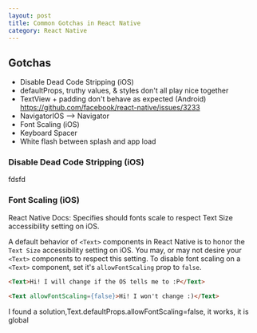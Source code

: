 ```yaml
---
layout: post
title: Common Gotchas in React Native
category: React Native
---
```


## Gotchas

- Disable Dead Code Stripping (iOS)
- defaultProps, truthy values, & styles don't all play nice together
- TextView + padding don't behave as expected (Android) https://github.com/facebook/react-native/issues/3233
- NavigatorIOS --> Navigator
- Font Scaling (iOS)
- Keyboard Spacer
- White flash between splash and app load

### Disable Dead Code Stripping (iOS)

fdsfd

### Font Scaling (iOS)

React Native Docs: Specifies should fonts scale to respect Text Size accessibility setting on iOS.

A default behavior of `<Text>` components in React Native is to honor the `Text Size` accessibility setting on iOS. You may, or may not desire your `<Text>` components to respect this setting. To disable font scaling on a `<Text>` component, set it's `allowFontScaling` prop to `false`.

```html
<Text>Hi! I will change if the OS tells me to :P</Text>
```

```html
<Text allowFontScaling={false}>Hi! I won't change :)</Text>
```

I found a solution,Text.defaultProps.allowFontScaling=false, it works, it is global
